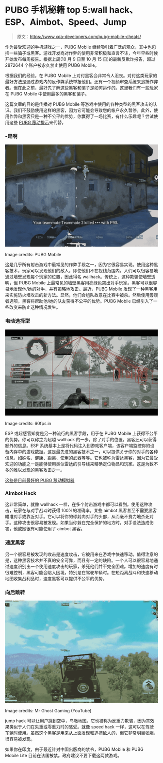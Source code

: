 # PUBG 手机秘籍 top 5:wall hack、ESP、Aimbot、Speed、Jump

> 原文：<https://www.xda-developers.com/pubg-mobile-cheats/>

作为最受欢迎的手机游戏之一，PUBG Mobile 继续吸引着广泛的观众，其中也包括一些骗子或黑客。游戏开发商对作弊的使用非常积极和直言不讳，今年早些时候开始发布每周报告。根据上周(10 月 9 日至 10 月 15 日)的最新反欺诈报告，超过 2872644 个账户被永久禁止使用 PUBG Mobile。

根据我们的经验，在 PUBG Mobile 上对付黑客会非常令人沮丧。对付这类玩家的最好方法是通过游戏内的反作弊系统举报他们。还有一个视频审查系统来追捕作弊者。但在此之前，最好先了解这些黑客和骗子是如何运作的。这里我们有一些玩家在 PUBG Mobile 中使用最多的黑客和骗子。

这篇文章的目的是传播对 PUBG Mobile 等游戏中使用的各种类型的黑客攻击的认识。我们不鼓励使用这样的黑客，因为它可能会导致您的帐户永久暂停。此外，使用作弊和黑客只是一种不公平的优势，你赢得了一场比赛，有什么乐趣呢？尝试使用这些 [PUBG 移动提示](https://www.xda-developers.com/pubg-mobile-tips-tricks/)来代替。

### -是啊

 <picture>![pubg mobile wallhack cheats](img/d91c57366f2060d17af12cc3e5be9b5f.png)</picture> 

Image credits: PUBG Mobile

这是几乎所有射击游戏中最常见的作弊手段之一，因为它很容易实现。使用这种黑客技术，玩家可以发现他们的敌人，即使他们不在视线范围内。人们可以很容易地通过墙壁发现每个玩家的位置，因此得名 wallhack。传统上，这种欺骗使墙壁透明，但 PUBG Mobile 上最常见的墙壁黑客用亮绿色突出对手玩家。黑客可以很容易地发现他/她的对手，并有策略地攻击。最近，PUBG Mobile [发现了](https://www.pubgmobile.com/en-US/news_detail/webplat/info/news_version3/35372/35373/35374/35386/35387/m20497/202007/863251.shtml)一种黑客用来实施防火墙攻击的新方法。显然，他们会组队故意在比赛中被杀。然后使用旁观者选项，黑客将帮助他/她的队友获得不公平的优势。PUBG Mobile 已经引入了一些改变来防止这种情况发生。

### 电动选择型

 <picture>![pubg mobile esp hack](img/0a107c215ecd9cdfc5513782bf77d252.png)</picture> 

Image credits: 60fps.in

ESP 或超感官知觉是另一种流行的黑客手段，用于在 PUBG Mobile 上获得不公平的优势。你可以称之为超越 wallhack 的一步，除了对手的位置，黑客还可以获得额外的信息。ESP 系统基本上是将代码注入到游戏客户端，该客户端监控你的设备内存中的游戏数据。这是最先进的黑客技术之一，可以提供关于你的对手的各种信息，如姓名、健康、距离、使用的武器等等。它也被称为雷达黑客，因为它最受欢迎的功能之一是能够使用类似雷达的引导线来精确定位物品和玩家。这是为数不多的难以发现的黑客攻击之一。

[这些是目前最好的 PUBG 移动模拟器](https://www.xda-developers.com/pubg-mobile-emulator/)

### Aimbot Hack

这非常简单，就像 wallhack 一样，在多个射击游戏中都可以看到。使用这种攻击，玩家在与对手战斗时获得 100%的准确率。某些 aimbot 黑客甚至不需要黑客瞄准对手或靠近对手。它可以将你的球射向对手的头部，从而毫不费力地杀死对手。这种攻击很容易被发现。如果当你躲在完全保护的地方时，对手设法造成伤害，他或她很有可能使用了 aimbot 黑客。

### 速度黑客

另一个很容易被发现的攻击是速度攻击，它被用来在游戏中快速移动。值得注意的是，这种黑客技术并不真的安全可靠，而且有一定的缺陷。一个人可以很容易地通过速度识别出一个使用速度攻击的玩家，杀死他们并不完全困难。增加的速度有时很难控制，黑客可能会陷入困境，特别是在驾驶车辆时。在短距离战斗和快速移动地图收集战利品时，速度黑客可以提供不公平的优势。

### 向后跳转

 <picture>![pubg mobile jump hack](img/f34c72608941d3b9b9ef8a2ccfba72ba.png)</picture> 

Image credits: Mr Ghost Gaming (YouTube)

jump hack 可以让用户跳到空中，鸟瞰地图。它也被称为反重力欺骗，因为其效果类似于人们在失重或零重力时的感受。就像 speed hack 一样，这可以在驾驶车辆时使用。虽然这个黑客是用来从上面发现和追捕敌人的，但它非常明目张胆，很容易被发现。

如果你在印度，由于最近针对中国出版商的禁令，PUBG Mobile 和 PUBG Mobile Lite 目前在该国被禁。政府建议不要下载这两款游戏。